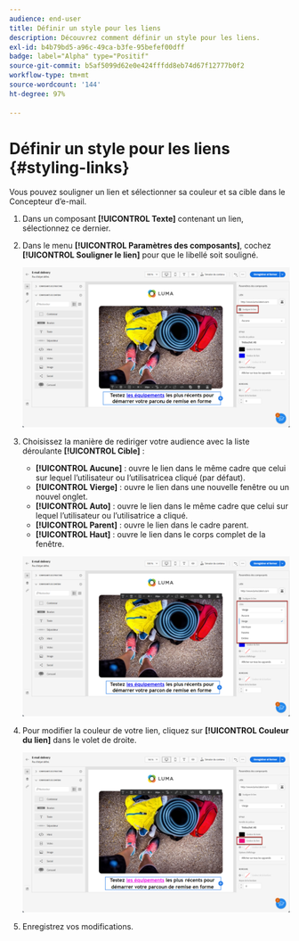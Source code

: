 ```yaml
---
audience: end-user
title: Définir un style pour les liens
description: Découvrez comment définir un style pour les liens.
exl-id: b4b79bd5-a96c-49ca-b3fe-95befef00dff
badge: label="Alpha" type="Positif"
source-git-commit: b5af5099d62e0e424fffdd8eb74d67f12777b0f2
workflow-type: tm+mt
source-wordcount: '144'
ht-degree: 97%

---
```



# Définir un style pour les liens {#styling-links}

Vous pouvez souligner un lien et sélectionner sa couleur et sa cible dans le Concepteur d’e-mail.

1. Dans un composant **[!UICONTROL Texte]** contenant un lien, sélectionnez ce dernier.

1. Dans le menu **[!UICONTROL Paramètres des composants]**, cochez **[!UICONTROL Souligner le lien]** pour que le libellé soit souligné.

   ![](assets/link_1.png)

1. Choisissez la manière de rediriger votre audience avec la liste déroulante **[!UICONTROL Cible]** :

   * **[!UICONTROL Aucune]** : ouvre le lien dans le même cadre que celui sur lequel l’utilisateur ou l’utilisatricea cliqué (par défaut).
   * **[!UICONTROL Vierge]** : ouvre le lien dans une nouvelle fenêtre ou un nouvel onglet.
   * **[!UICONTROL Auto]** : ouvre le lien dans le même cadre que celui sur lequel l’utilisateur ou l’utilisatrice a cliqué.
   * **[!UICONTROL Parent]** : ouvre le lien dans le cadre parent.
   * **[!UICONTROL Haut]** : ouvre le lien dans le corps complet de la fenêtre.

   ![](assets/link_2.png)

1. Pour modifier la couleur de votre lien, cliquez sur **[!UICONTROL Couleur du lien]** dans le volet de droite.

   ![](assets/link_3.png)

1. Enregistrez vos modifications.
